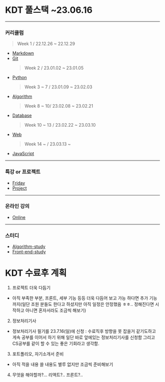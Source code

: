 # KDT 풀스택 ~23.06.16

---

### 커리큘럼

> Week 1 / 22.12.26 ~ 22.12.29

- [Markdown](markdown.md)
- [Git](git)
  > Week 2 / 23.01.02 ~ 23.01.05
- [Python](Python)
  > Week 3 ~ 7 / 23.01.09 ~ 23.02.03
- [Algorithm](Algorithm)
  > Week 8 ~ 10/ 23.02.08 ~ 23.02.21
- [Database](Database)
  > Week 10 ~ 13 / 23.02.22 ~ 23.03.10
- [Web](Web)
  > Week 14 ~ / 23.03.13 ~
- [JavaScript](JavaScript)

---

### 특강 or 프로젝트

- [Friday](Friday)
- [Project](Friday/)

---

### 온라인 강의

- [Online](Online)

---

### 스터디

- [Algorithm-study](Algorithm-study)
- [Front-end-study](Front-end-study)

# KDT 수료후 계획

1. 프로젝트 더욱 다듬기

- 아직 부족한 부분, 프론트, 세부 기능 등등 더욱 다듬어 보고 가능 하다면 추가 기능까지(일단 조원 분들도 한다고 하셨지만 아직 일정은 안정했음 ㅎㅎ.. 정해진다면 시작하고 아니면 혼자서라도 조금씩 해보기)

2. 정보처리기사

- 정보처리기사 필기를 23.7.16(일)에 신청 : 수료직후 방향을 못 잡을거 같기도하고 게속 공부를 이어서 하기 위해 일단 바로 앞에있는 정보처리기사를 신청함 그리고 CS공부를 같이 할 수 있는 좋은 기회라고 생각함.

3. 포트폴리오, 자기소개서 준비

- 아직 적을 내용 쓸 내용도 별루 없지만 조금씩 준비해보기

4. 무엇을 해야할까?...
   리액트?.. 프론트?..
